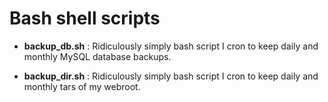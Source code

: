 Bash shell scripts
====

  - **backup_db.sh** : Ridiculously simply bash script I cron to keep daily and monthly MySQL database backups.
  
  - **backup_dir.sh** : Ridiculously simply bash script I cron to keep daily and monthly tars of my webroot.
